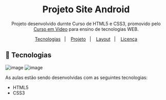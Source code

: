 <h1 align="center"> Projeto Site Android </h1>

<p align="center">
Projeto desenvolvido durnte Curso de HTML5 e CSS3, promovido pelo <a href="https://www.cursoemvideo.com">Curso em Video</a> para ensino de tecnologias WEB. <br/>
</p>

<p align="center">
  <a href="#-tecnologias">Tecnologias</a>&nbsp;&nbsp;&nbsp;|&nbsp;&nbsp;&nbsp;
  <a href="#-projeto">Projeto</a>&nbsp;&nbsp;&nbsp;|&nbsp;&nbsp;&nbsp;
  <a href="#-layout">Layout</a>&nbsp;&nbsp;&nbsp;|&nbsp;&nbsp;&nbsp;
  <a href="#memo-licença">Licença</a>
</p>


## 🚀 Tecnologias
![image](https://github.com/user-attachments/assets/10396181-8956-4770-a775-8f9457128fbc)
![image](https://github.com/user-attachments/assets/ceee85a9-8124-474b-83d2-1330cee4e143)



As aulas estão sendo desenvolvidas com as seguintes tecnologias:

- HTML5
- CSS3 

